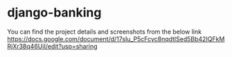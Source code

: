 # django-banking

You can find the project details and screenshots from the below link
https://docs.google.com/document/d/17sIu_P5cFcyc8nqdtlSed5Bb42IQFkMRjXr38q46UiI/edit?usp=sharing
